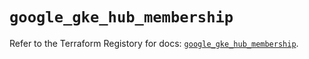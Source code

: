 # `google_gke_hub_membership`

Refer to the Terraform Registory for docs: [`google_gke_hub_membership`](https://www.terraform.io/docs/providers/google/r/gke_hub_membership).

